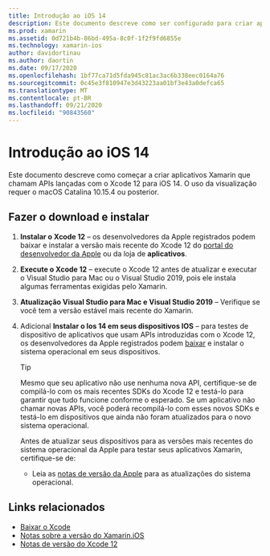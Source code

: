 ```yaml
---
title: Introdução ao iOS 14
description: Este documento descreve como ser configurado para criar aplicativos iOS 14 com o Xamarin. Ele discute como baixar o Xcode 12 e atualizar Visual Studio para Mac.
ms.prod: xamarin
ms.assetid: 0d721b4b-86bd-495a-8c0f-1f2f9fd6855e
ms.technology: xamarin-ios
author: davidortinau
ms.author: daortin
ms.date: 09/17/2020
ms.openlocfilehash: 1bf77ca71d5fda945c81ac3ac6b338eec0164a76
ms.sourcegitcommit: 0c45e3f810947e3d43223aa01bf3e43a0defca65
ms.translationtype: MT
ms.contentlocale: pt-BR
ms.lasthandoff: 09/21/2020
ms.locfileid: "90843560"
---
```

# <a name="get-started-with-ios-14"></a>Introdução ao iOS 14

Este documento descreve como começar a criar aplicativos Xamarin que chamam APIs lançadas com o Xcode 12 para iOS 14. O uso da visualização requer o macOS Catalina 10.15.4 ou posterior.

## <a name="download-and-install"></a>Fazer o download e instalar

1. **Instalar o Xcode 12** – os desenvolvedores da Apple registrados podem baixar e instalar a versão mais recente do Xcode 12 do [portal do desenvolvedor da Apple](https://developer.apple.com/download/) ou da loja de **aplicativos**.

2. **Execute o Xcode 12** – execute o Xcode 12 antes de atualizar e executar o Visual Studio para Mac ou o Visual Studio 2019, pois ele instala algumas ferramentas exigidas pelo Xamarin.

3. **Atualização Visual Studio para Mac e Visual Studio 2019** – Verifique se você tem a versão estável mais recente do Xamarin.

4. Adicional **Instalar o Ios 14 em seus dispositivos IOS** – para testes de dispositivo de aplicativos que usam APIs introduzidas com o Xcode 12, os desenvolvedores da Apple registrados podem [baixar](https://developer.apple.com/download) e instalar o sistema operacional em seus dispositivos. 

   > [!TIP]
   > Mesmo que seu aplicativo não use nenhuma nova API, certifique-se de compilá-lo com os mais recentes SDKs do Xcode 12 e testá-lo para garantir que tudo funcione conforme o esperado. Se um aplicativo não chamar novas APIs, você poderá recompilá-lo com esses novos SDKs e testá-lo em dispositivos que ainda não foram atualizados para o novo sistema operacional.
   >
   > Antes de atualizar seus dispositivos para as versões mais recentes do sistema operacional da Apple para testar seus aplicativos Xamarin, certifique-se de:
   >
   > - Leia as [notas de versão da Apple](https://developer.apple.com/download/) para as atualizações do sistema operacional.

## <a name="related-links"></a>Links relacionados

- [Baixar o Xcode](https://developer.apple.com/download/)
- [Notas sobre a versão do Xamarin.iOS](/xamarin/ios/release-notes/14/14.0)
- [Notas de versão do Xcode 12](https://developer.apple.com/documentation/xcode-release-notes/xcode-12-release-notes)
